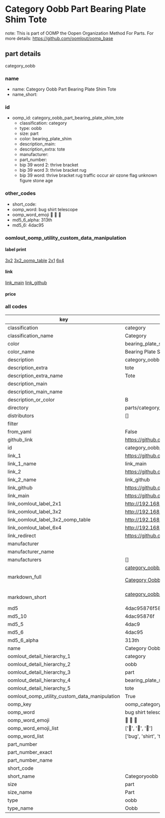# Category Oobb Part Bearing Plate Shim Tote  

note: This is part of OOMP the Oopen Organization Method For Parts. For more details: https://github.com/oomlout/oomp_base

##  part details
  



category_oobb



### name
* name: Category Oobb Part Bearing Plate Shim Tote
* name_short: 
### id
* oomp_id: category_oobb_part_bearing_plate_shim_tote
  * classification: category
  * type: oobb
  * size: part
  * color: bearing_plate_shim
  * description_main: 
  * description_extra: tote
  * manufacturer: 
  * part_number: 
  * bip 39 word 2: thrive bracket
  * bip 39 word 3: thrive bracket rug
  * bip 39 word: thrive bracket rug traffic occur air ozone flag unknown figure stone age

### other_codes
* short_code: 
* oomp_word: bug shirt telescope
* oomp_word_emoji :bug: :shirt: :telescope:
* md5_6_alpha: 313th
* md5_6: 4dac95






### oomlout_oomp_utility_custom_data_manipulation
#### label print
[3x2](http://192.168.1.245:1112/?label=oomp%20313th)
[3x2_oomp_table](http://192.168.1.108:1112/?label=oomp%20313th)
[2x1](http://192.168.1.242:1112/?label=oomp%20313th)
[6x4](http://192.168.1.55:1112/?label=oomp%20313th)    

#### link

[link_main](https://github.com/oomlout/oomlout_oomp_version_1_messy/tree/main/parts/category_oobb_part_bearing_plate_shim_tote) [link_github](https://github.com/oomlout/oomlout_oomp_version_1_messy/tree/main/parts/category_oobb_part_bearing_plate_shim_tote)                             

#### price







### all codes 
| key | value |  
| --- | --- |  
| classification | category |  
| classification_name | Category |  
| color | bearing_plate_shim |  
| color_name | Bearing Plate Shim |  
| description | category_oobb |  
| description_extra | tote |  
| description_extra_name | Tote |  
| description_main |  |  
| description_main_name |  |  
| description_or_color | B  |  
| directory | parts/category_oobb_part_bearing_plate_shim_tote |  
| distributors | [] |  
| filter |  |  
| from_yaml | False |  
| github_link | https://github.com/oomlout/oomlout_oomp_part_src/tree/main/parts/category_oobb_part_bearing_plate_shim_tote |  
| id | category_oobb_part_bearing_plate_shim_tote |  
| link_1 | https://github.com/oomlout/oomlout_oomp_version_1_messy/tree/main/parts/category_oobb_part_bearing_plate_shim_tote |  
| link_1_name | link_main |  
| link_2 | https://github.com/oomlout/oomlout_oomp_version_1_messy/tree/main/parts/category_oobb_part_bearing_plate_shim_tote |  
| link_2_name | link_github |  
| link_github | https://github.com/oomlout/oomlout_oomp_version_1_messy/tree/main/parts/category_oobb_part_bearing_plate_shim_tote |  
| link_main | https://github.com/oomlout/oomlout_oomp_version_1_messy/tree/main/parts/category_oobb_part_bearing_plate_shim_tote |  
| link_oomlout_label_2x1 | http://192.168.1.242:1112/?label=oomp%20313th |  
| link_oomlout_label_3x2 | http://192.168.1.245:1112/?label=oomp%20313th |  
| link_oomlout_label_3x2_oomp_table | http://192.168.1.108:1112/?label=oomp%20313th |  
| link_oomlout_label_6x4 | http://192.168.1.55:1112/?label=oomp%20313th |  
| link_redirect | https://github.com/oomlout/oomlout_oomp_version_1_messy/tree/main/parts/category_oobb_part_bearing_plate_shim_tote |  
| manufacturer |  |  
| manufacturer_name |  |  
| manufacturers | [] |  
| markdown_full | [category_oobb_part_bearing_plate_shim_tote](none)<br>[](none)<br>[Category Oobb Part Bearing Plate Shim Tote](none)<br><br> |  
| markdown_short | [category_oobb_part_bearing_plate_shim_tote](none)<br><br> |  
| md5 | 4dac95876f5833d015cc6e6d7a06b709 |  
| md5_10 | 4dac95876f |  
| md5_5 | 4dac9 |  
| md5_6 | 4dac95 |  
| md5_6_alpha | 313th |  
| name | Category Oobb Part Bearing Plate Shim Tote |  
| oomlout_detail_hierarchy_1 | category |  
| oomlout_detail_hierarchy_2 | oobb |  
| oomlout_detail_hierarchy_3 | part |  
| oomlout_detail_hierarchy_4 | bearing_plate_shim |  
| oomlout_detail_hierarchy_5 | tote |  
| oomlout_oomp_utility_custom_data_manipulation | True |  
| oomp_key | oomp_category_oobb_part_bearing_plate_shim_tote |  
| oomp_word | bug shirt telescope |  
| oomp_word_emoji | :bug: :shirt: :telescope: |  
| oomp_word_emoji_list | [':bug:', ':shirt:', ':telescope:'] |  
| oomp_word_list | ['bug', 'shirt', 'telescope'] |  
| part_number |  |  
| part_number_exact |  |  
| part_number_name |  |  
| short_code |  |  
| short_name | Categoryoobb |  
| size | part |  
| size_name | Part |  
| type | oobb |  
| type_name | Oobb |  
